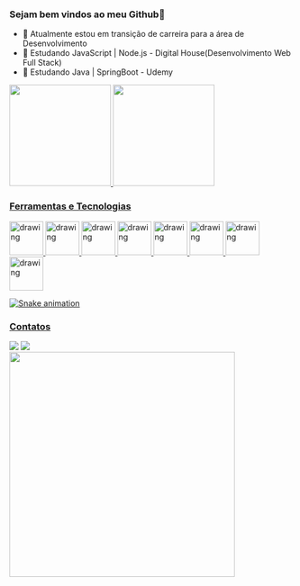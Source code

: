 ### Sejam bem vindos ao meu Github👋

- 🔭 Atualmente estou em transição de carreira para a área de Desenvolvimento
- 🌱 Estudando JavaScript | Node.js - Digital House(Desenvolvimento Web Full Stack)
- 🌱 Estudando Java | SpringBoot - Udemy



<div>
<a href="https://github.com/Guilhermepizi">
<img height="180em" src="https://github-readme-stats.vercel.app/api/top-langs/?username=Guilhermepizi&layout=compact&langs_count=7&theme=dracula"/>
<img height="180em" src="https://github-readme-stats.vercel.app/api?username=Guilhermepizi&show_icons=true&theme=dracula&include_all_commits=true&count_private=true"/>
</div>

### Ferramentas e Tecnologias
<img src=https://cdn.jsdelivr.net/gh/devicons/devicon/icons/css3/css3-plain-wordmark.svg alt="drawing" width="60"/> <img src="https://cdn.jsdelivr.net/gh/devicons/devicon/icons/html5/html5-plain-wordmark.svg" alt="drawing" width="60"/> <img src="https://cdn.jsdelivr.net/gh/devicons/devicon/icons/javascript/javascript-plain.svg" alt="drawing" width="60"/> <img src="https://cdn.jsdelivr.net/gh/devicons/devicon/icons/java/java-plain.svg" alt="drawing" width="60"/> <img src="https://cdn.jsdelivr.net/gh/devicons/devicon/icons/markdown/markdown-original.svg" alt="drawing" width="60"/> <img src="https://cdn.jsdelivr.net/gh/devicons/devicon/icons/spring/spring-original.svg" alt="drawing" width="60"/> <img src="https://cdn.jsdelivr.net/gh/devicons/devicon/icons/nodejs/nodejs-original.svg" alt="drawing" width="60"/> <img src="https://cdn.jsdelivr.net/gh/devicons/devicon/icons/oracle/oracle-original.svg" alt="drawing" width="60"/>


![Snake animation](https://github.com/Guilhermepizi/Guilhermepizi/blob/output/github-contribution-grid-snake.svg)

### Contatos
<div>
<a href = "mailto:guilherme.pizi@gmail.com"><img src="https://img.shields.io/badge/Gmail-D14836?style=for-the-badge&logo=gmail&logoColor=white" target="_blank"></a>
<a href="https://www.linkedin.com/in/guilherme-faria-pizi/" target="_blank"><img src="https://img.shields.io/badge/-LinkedIn-%230077B5?style=for-the-badge&logo=linkedin&logoColor=white" target="_blank"></a>
</div>
<img src=https://github.com/Guilhermepizi/Guilhermepizi/blob/main/GodOfWar.gif width="400">
